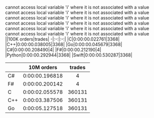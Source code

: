 cannot access local variable 'i' where it is not associated with a value
cannot access local variable 'i' where it is not associated with a value
cannot access local variable 'i' where it is not associated with a value
cannot access local variable 'i' where it is not associated with a value
cannot access local variable 'i' where it is not associated with a value
cannot access local variable 'i' where it is not associated with a value
||100K orders|trades|
-|:-:|:-:|
|C|0:00:00.022761|3368|
|C++|0:00:00.038005|3368|
|Go|0:00:00.045679|3368|
|C#|0:00:00.208490|4|
|F#|0:00:00.212190|4|
|Python|0:00:00.292944|3368|
|Swift|0:00:00.530287|3368|


||10M orders|trades|
-|:-:|:-:|
|C#|0:00:00.196818|4|
|F#|0:00:00.200142|4|
|C|0:00:02.055578|360131|
|C++|0:00:03.387506|360131|
|Go|0:00:05.127518|360131|


